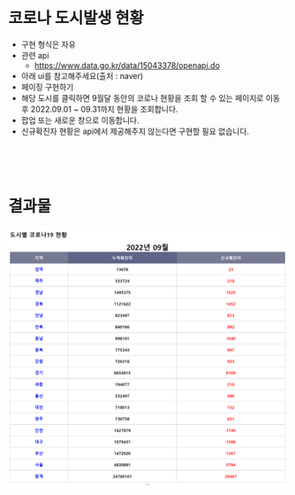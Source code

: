 # 코로나 도시발생 현황
- 구현 형식은 자유
- 관련 api
    - https://www.data.go.kr/data/15043378/openapi.do
- 아래 ui를 참고해주세요(출처 : naver)
- 페이징 구현하기
- 해당 도시를 클릭하면 9월달 동안의 코로나 현황을 조회 할 수 있는 페이지로 이동 후 2022.09.01 ~ 09.31까지 현황을 조회합니다.
- 팝업 또는 새로운 창으로 이동합니다.
- 신규확진자 현황은 api에서 제공해주지 않는다면 구현할 필요 없습니다.

<br/>
<br/>
<br/>

# 결과물
![sample_img](contents/sample_img_01.png)